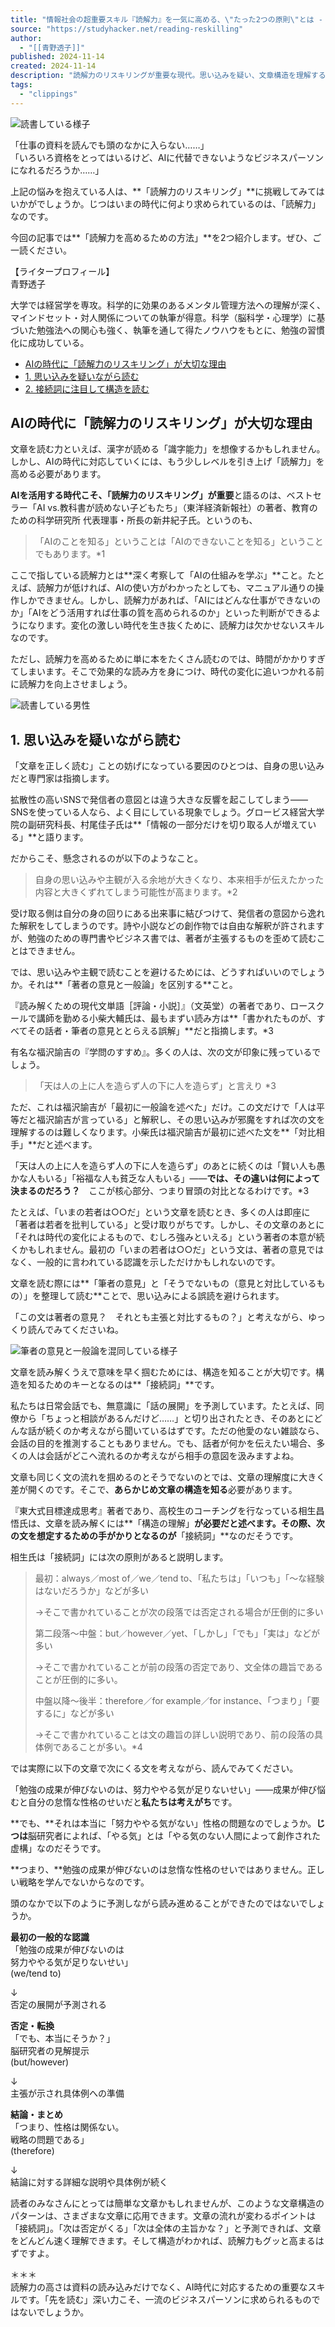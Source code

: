 ```yaml
---
title: "情報社会の超重要スキル『読解力』を一気に高める、\"たった2つの原則\"とは - STUDY HACKER（スタディーハッカー）｜社会人の勉強法＆英語学習"
source: "https://studyhacker.net/reading-reskilling"
author:
  - "[[青野透子]]"
published: 2024-11-14
created: 2024-11-14
description: "読解力のリスキリングが重要な現代。思い込みを疑い、文章構造を理解することでビジネスパーソンとしてのスキルを高める方法を紹介します。"
tags:
  - "clippings"
---
```

![読書している様子](https://cdn-ak.f.st-hatena.com/images/fotolife/s/sh_sakurako_ogawa/20241106/20241106163324.jpg)

「仕事の資料を読んでも頭のなかに入らない……」  
「いろいろ資格をとってはいるけど、AIに代替できないようなビジネスパーソンになれるだろうか……」

上記の悩みを抱えている人は、**「読解力のリスキリング」**に挑戦してみてはいかがでしょうか。じつはいまの時代に何より求められているのは、「読解力」なのです。

今回の記事では**「読解力を高めるための方法」**を2つ紹介します。ぜひ、ご一読ください。

【ライタープロフィール】  
青野透子

大学では経営学を専攻。科学的に効果のあるメンタル管理方法への理解が深く、マインドセット・対人関係についての執筆が得意。科学（脳科学・心理学）に基づいた勉強法への関心も強く、執筆を通して得たノウハウをもとに、勉強の習慣化に成功している。

- [AIの時代に「読解力のリスキリング」が大切な理由](https://studyhacker.net/#AI%E3%81%AE%E6%99%82%E4%BB%A3%E3%81%AB%E8%AA%AD%E8%A7%A3%E5%8A%9B%E3%81%AE%E3%83%AA%E3%82%B9%E3%82%AD%E3%83%AA%E3%83%B3%E3%82%B0%E3%81%8C%E5%A4%A7%E5%88%87%E3%81%AA%E7%90%86%E7%94%B1)
- [1\. 思い込みを疑いながら読む](https://studyhacker.net/#1-%E6%80%9D%E3%81%84%E8%BE%BC%E3%81%BF%E3%82%92%E7%96%91%E3%81%84%E3%81%AA%E3%81%8C%E3%82%89%E8%AA%AD%E3%82%80)
- [2\. 接続詞に注目して構造を読む](https://studyhacker.net/#2-%E6%8E%A5%E7%B6%9A%E8%A9%9E%E3%81%AB%E6%B3%A8%E7%9B%AE%E3%81%97%E3%81%A6%E6%A7%8B%E9%80%A0%E3%82%92%E8%AA%AD%E3%82%80)

## AIの時代に「読解力のリスキリング」が大切な理由

文章を読む力といえば、漢字が読める「識字能力」を想像するかもしれません。しかし、AIの時代に対応していくには、もう少しレベルを引き上げ「読解力」を高める必要があります。

**AIを活用する時代こそ、「読解力のリスキリング」が重要**と語るのは、ベストセラー「AI vs.教科書が読めない子どもたち」（東洋経済新報社）の著者、教育のための科学研究所 代表理事・所長の新井紀子氏。というのも、

> 「AIのことを知る」ということは「AIのできないことを知る」ということでもあります。\*1

ここで指している読解力とは**深く考察して「AIの仕組みを学ぶ」**こと。たとえば、読解力が低ければ、AIの使い方がわかったとしても、マニュアル通りの操作しかできません。しかし、読解力があれば、「AIにはどんな仕事ができないのか」「AIをどう活用すれば仕事の質を高められるのか」といった判断ができるようになります。変化の激しい時代を生き抜くために、読解力は欠かせないスキルなのです。

ただし、読解力を高めるために単に本をたくさん読むのでは、時間がかかりすぎてしまいます。そこで効果的な読み方を身につけ、時代の変化に追いつかれる前に読解力を向上させましょう。

![読書している男性](https://cdn-ak.f.st-hatena.com/images/fotolife/s/sh_sakurako_ogawa/20241106/20241106163342.jpg)

## 1\. 思い込みを疑いながら読む

「文章を正しく読む」ことの妨げになっている要因のひとつは、自身の思い込みだと専門家は指摘します。

拡散性の高いSNSで発信者の意図とは違う大きな反響を起こしてしまう——SNSを使っている人なら、よく目にしている現象でしょう。グロービス経営大学院の副研究科長、村尾佳子氏は**「情報の一部分だけを切り取る人が増えている」**と語ります。

だからこそ、懸念されるのが以下のようなこと。

> 自身の思い込みや主観が入る余地が大きくなり、本来相手が伝えたかった内容と大きくずれてしまう可能性が高まります。\*2

受け取る側は自分の身の回りにある出来事に結びつけて、発信者の意図から逸れた解釈をしてしまうのです。詩や小説などの創作物では自由な解釈が許されますが、勉強のための専門書やビジネス書では、著者が主張するものを歪めて読むことはできません。

では、思い込みや主観で読むことを避けるためには、どうすればいいのでしょうか。それは**「著者の意見と一般論」を区別する**こと。

『読み解くための現代文単語［評論・小説］』（文英堂）の著者であり、ロースクールで講師を勤める小柴大輔氏は、最もまずい読み方は**「書かれたものが、すべてその話者・筆者の意見ととらえる誤解」**だと指摘します。\*3

有名な福沢諭吉の『学問のすすめ』。多くの人は、次の文が印象に残っているでしょう。

> 「天は人の上に人を造らず人の下に人を造らず」と言えり \*3

ただ、これは福沢諭吉が「最初に一般論を述べた」だけ。この文だけで「人は平等だと福沢諭吉が言っている」と解釈し、その思い込みが邪魔をすれば次の文を理解するのは難しくなります。小柴氏は福沢諭吉が最初に述べた文を**「対比相手」**だと述べます。

「天は人の上に人を造らず人の下に人を造らず」のあとに続くのは「賢い人も愚かな人もいる」「裕福な人も貧乏な人もいる」——**では、その違いは何によって決まるのだろう？**　ここが核心部分、つまり冒頭の対比となるわけです。\*3

たとえば、「いまの若者は○○だ」という文章を読むとき、多くの人は即座に「著者は若者を批判している」と受け取りがちです。しかし、その文章のあとに「それは時代の変化によるもので、むしろ強みといえる」という著者の本意が続くかもしれません。最初の「いまの若者は○○だ」という文は、著者の意見ではなく、一般的に言われている認識を示しただけかもしれないのです。

文章を読む際には**「筆者の意見」と「そうでないもの（意見と対比しているもの）」を整理して読む**ことで、思い込みによる誤読を避けられます。

「この文は著者の意見？　それとも主張と対比するもの？」と考えながら、ゆっくり読んでみてくださいね。

![筆者の意見と一般論を混同している様子](https://cdn-ak.f.st-hatena.com/images/fotolife/s/sh_sakurako_ogawa/20241106/20241106163359.jpg)

文章を読み解くうえで意味を早く掴むためには、構造を知ることが大切です。構造を知るためのキーとなるのは**「接続詞」**です。

私たちは日常会話でも、無意識に「話の展開」を予測しています。たとえば、同僚から「ちょっと相談があるんだけど……」と切り出されたとき、そのあとにどんな話が続くのか考えながら聞いているはずです。ただの他愛のない雑談なら、会話の目的を推測することもありません。でも、話者が何かを伝えたい場合、多くの人は会話がどこへ流れるのか考えながら相手の意図を汲みますよね。

文章も同じく文の流れを掴めるのとそうでないのとでは、文章の理解度に大きく差が開くのです。そこで、**あらかじめ文章の構造を知る**必要があります。

『東大式目標達成思考』著者であり、高校生のコーチングを行なっている相生昌悟氏は、文章を読み解くには**「構造の理解」**が必要だと述べます。その際、次の文を想定するための手がかりとなるのが**「接続詞」**なのだそうです。

相生氏は「接続詞」には次の原則があると説明します。

> 最初：always／most of／we／tend to、「私たちは」「いつも」「～な経験はないだろうか」などが多い
> 
> →そこで書かれていることが次の段落では否定される場合が圧倒的に多い
> 
>   
> 第二段落～中盤：but／however／yet、「しかし」「でも」「実は」などが多い
> 
> →そこで書かれていることが前の段落の否定であり、文全体の趣旨であることが圧倒的に多い。
> 
>   
> 中盤以降～後半：therefore／for example／for instance、「つまり」「要するに」などが多い
> 
> →そこで書かれていることは文の趣旨の詳しい説明であり、前の段落の具体例であることが多い。\*4

では実際に以下の文章で次にくる文を考えながら、読んでみてください。

「勉強の成果が伸びないのは、努力ややる気が足りないせい」——成果が伸び悩むと自分の怠惰な性格のせいだと**私たちは考えがち**です。

**でも、**それは本当に「努力ややる気がない」性格の問題なのでしょうか。**じつは**脳研究者によれば、「やる気」とは「やる気のない人間によって創作された虚構」なのだそうです。

**つまり、**勉強の成果が伸びないのは怠惰な性格のせいではありません。正しい戦略を学んでないからなのです。

頭のなかで以下のように予測しながら読み進めることができたのではないでしょうか。

**最初の一般的な認識**  
「勉強の成果が伸びないのは  
努力ややる気が足りないせい」  
(we/tend to)

↓  
否定の展開が予測される

**否定・転換**  
「でも、本当にそうか？」  
脳研究者の見解提示  
(but/however)

↓  
主張が示され具体例への準備

**結論・まとめ**  
「つまり、性格は関係ない。  
戦略の問題である」  
(therefore)

↓  
結論に対する詳細な説明や具体例が続く

読者のみなさんにとっては簡単な文章かもしれませんが、このような文章構造のパターンは、さまざまな文章に応用できます。文章の流れが変わるポイントは「接続詞」。「次は否定がくる」「次は全体の主旨かな？」と予測できれば、文章をどんどん速く理解できます。そして構造がわかれば、読解力もグッと高まるはずですよ。

＊＊＊  
読解力の高さは資料の読み込みだけでなく、AI時代に対応するための重要なスキルです。「先を読む」深い力こそ、一流のビジネスパーソンに求められるものではないでしょうか。